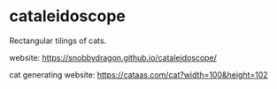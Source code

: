 # cataleidoscope
Rectangular tilings of cats.

website:
https://snobbydragon.github.io/cataleidoscope/

cat generating website:
https://cataas.com/cat?width=100&height=102
